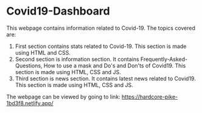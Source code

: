 # Covid19-Dashboard

This webpage contains information related to Covid-19.
The topics covered are:
1. First section contains stats related to Covid-19. 
    This section is made using HTML and CSS.
2. Second section is information section. It contains Frequently-Asked-Questions, How to use a mask and Do's and Don'ts of Covid19. 
    This section is made using HTML, CSS and JS.
3. Third section is news section. It contains latest news related to Covid19.
    This section is made using HTML, CSS and JS.
    
The webpage can be viewed by going to link: https://hardcore-pike-1bd3f8.netlify.app/
